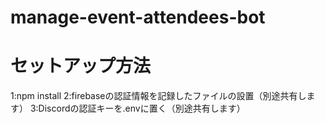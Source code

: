 # manage-event-attendees-bot

# セットアップ方法
1:npm install
2:firebaseの認証情報を記録したファイルの設置（別途共有します）
3:Discordの認証キーを.envに置く（別途共有します）